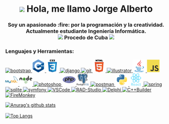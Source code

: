 <h1 align="center"><img src="https://github.com/TheDudeThatCode/TheDudeThatCode/blob/master/Assets/Hi.gif" width="30"> Hola, me llamo Jorge Alberto</h1>
<h3 align="center">Soy un apasionado :fire: por la programación y la creatividad.</br> Actualmente estudiante Ingeniería Informática.</br>
<img src="https://besthqwallpapers.com/Uploads/20-9-2017/21107/thumb-cuban-flag-cuba-latin-america-silk-flag-emblems.jpg" width="20">
  Procedo de Cuba <img src="https://besthqwallpapers.com/Uploads/20-9-2017/21107/thumb-cuban-flag-cuba-latin-america-silk-flag-emblems.jpg" width="20">
</h3>

<h3 align="left">Lenguajes y Herramientas:</h3>

<p align="left"> <a href="https://getbootstrap.com" target="_blank" rel="noreferrer"> 
  <img src="https://www.drupal.org/files/project-images/bootstrap5.jpeg" alt="bootstrap" width="40" height="40" title="BootStrap"/> 
  <img src="https://raw.githubusercontent.com/devicons/devicon/master/icons/cplusplus/cplusplus-original.svg" alt="cplusplus" width="40" height="40" title="C++"/> 
  <img src="https://raw.githubusercontent.com/devicons/devicon/master/icons/css3/css3-original-wordmark.svg" alt="css3" width="40" height="40" title="CSS"/> 
  <img src="https://cdn.worldvectorlogo.com/logos/django.svg" alt="django" width="40" height="40" title="Django"/> 
  <img src="https://www.vectorlogo.zone/logos/git-scm/git-scm-icon.svg" alt="git" width="40" height="40" title="Git"/>
  <img src="https://raw.githubusercontent.com/devicons/devicon/master/icons/html5/html5-original-wordmark.svg" alt="html5" width="40" height="40" title="HTML"/> 
  <img src="https://www.vectorlogo.zone/logos/adobe_illustrator/adobe_illustrator-icon.svg" alt="illustrator" width="40" height="40" title="Adobe Ilustrator"/> 
  <img src="https://raw.githubusercontent.com/devicons/devicon/master/icons/java/java-original.svg" alt="java" width="40" height="40" title="Java"/> 
  <img src="https://raw.githubusercontent.com/devicons/devicon/master/icons/javascript/javascript-original.svg" alt="javascript" width="40" height="40" title="JavaScript"/> 
  <img src="https://raw.githubusercontent.com/devicons/devicon/master/icons/mysql/mysql-original-wordmark.svg" alt="mysql" width="40" height="40" title="MySQL"/> 
  <img src="https://raw.githubusercontent.com/devicons/devicon/master/icons/nodejs/nodejs-original-wordmark.svg" alt="nodejs" width="40" height="40" title="NodeJS"/> 
  <img src="https://codexperts.in/codexperts/public/assets/images/animat/11.png" alt="photoshop" width="40" height="40" title="Adobe Photoshop"/> 
  <img src="https://raw.githubusercontent.com/devicons/devicon/master/icons/php/php-original.svg" alt="php" width="40" height="40" title="PHP"/> 
  <img src="https://raw.githubusercontent.com/devicons/devicon/master/icons/postgresql/postgresql-original-wordmark.svg" alt="postgresql" width="40" height="40" title="PostgreSql"/> 
  <img src="https://www.vectorlogo.zone/logos/getpostman/getpostman-icon.svg" alt="postman" width="40" height="40" title="Postman"/> 
  <img src="https://raw.githubusercontent.com/devicons/devicon/master/icons/python/python-original.svg" alt="python" width="40" height="40" title="Python"/> 
  <img src="https://raw.githubusercontent.com/devicons/devicon/master/icons/react/react-original-wordmark.svg" alt="react" width="40" height="40" title="ReactJs"/>
  <img src="https://www.vectorlogo.zone/logos/springio/springio-icon.svg" alt="spring" width="40" height="40" title="SpringBoot"/> 
  <img src="https://www.vectorlogo.zone/logos/sqlite/sqlite-icon.svg" alt="sqlite" width="40" height="40" title="SQLite"/>
  <img src="https://symfony.com/logos/symfony_black_03.svg" alt="symfony" width="40" height="40" title="Symfony"/>

<img src="https://mobilemancerblog.blob.core.windows.net/blog/2020/08/vs-code-logo-transp.png" alt="VSCode" width="40" height="40" title="Visual Studio Code"/>    

<img src="https://www.dataapps.in/wp-content/themes/dataapps-theme/img/embarcadero/rad-studio-logo-1024.png" width="40" height="40" alt="RAD-Studio" title="RAD Studio"/>
  <img src="https://www.interaktif.solutions/wp-content/uploads/2019/09/Delphi_12_512x512@1x.png" width="40" height="40" alt="Delphi" title="Delphi"/>
  <img src="https://i0.wp.com/blogs.embarcadero.com/wp-content/uploads/2023/02/cbuilder-logo-1024-5844450.png?fit=300%2C300&ssl=1" width="40" height="40" alt="C++Builder" title="C++ Builder"/>

  
  <img src="https://i0.wp.com/delphi.org/wp-content/uploads/2016/09/FireMonkey_v2.png?resize=276%2C276&is-pending-load=1" width="40" height="40" alt="FireMonkey" title="Fire Monkey"/>
</p>

![Anurag's github stats](https://github-readme-stats.vercel.app/api?username=DoctorBIOS1990&show_icons=true&theme=nightowl)</br></br>
![Top Langs](https://github-readme-stats.vercel.app/api/top-langs/?username=DoctorBIOS1990&theme=tokyonight)
